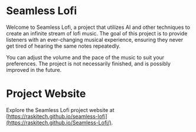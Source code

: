 # Seamless Lofi

Welcome to Seamless Lofi, a project that utilizes AI and other techniques to create an infinite stream of lofi music. The goal of this project is to provide listeners with an ever-changing musical experience, ensuring they never get tired of hearing the same notes repeatedly.

You can adjust the volume and the pace of the music to suit your preferences. The project is not necessarily finished, and is possibly improved in the future.

# Project Website
Explore the Seamless Lofi project website at [https://raskitech.github.io/seamless-lofi](https://raskitech.github.io/Seamless-Lofi/).
